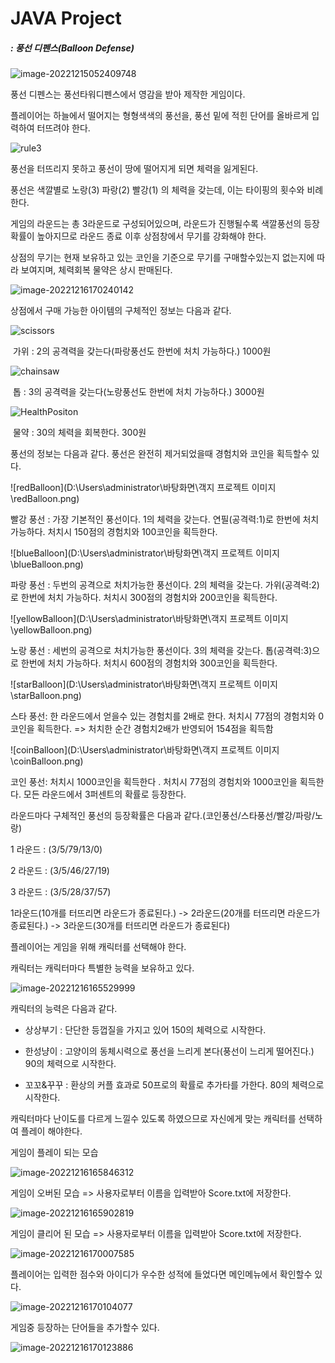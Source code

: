 # JAVA Project

##### : 풍선 디펜스(Balloon Defense)



![image-20221215052409748](C:\Users\alfm7\AppData\Roaming\Typora\typora-user-images\image-20221215052409748.png)



풍선 디펜스는 풍선타워디펜스에서 영감을 받아 제작한 게임이다.

플레이어는 하늘에서 떨어지는 형형색색의 풍선을, 풍선 밑에 적힌 단어를 올바르게 입력하여 터뜨려야 한다.



![rule3](D:\Users\administrator\바탕화면\BalloonDefense\rule3.png)





풍선을 터뜨리지 못하고 풍선이 땅에 떨어지게 되면 체력을 잃게된다.

풍선은 색깔별로 노랑(3) 파랑(2) 빨강(1) 의 체력을 갖는데, 이는 타이핑의 횟수와 비례한다.

게임의 라운드는 총 3라운드로 구성되어있으며, 라운드가 진행될수록 색깔풍선의 등장 확률이 높아지므로 라운드 종료 이후 상점창에서 무기를 강화해야 한다.

상점의 무기는 현재 보유하고 있는 코인을 기준으로 무기를 구매할수있는지 없는지에 따라 보여지며, 체력회복 물약은 상시 판매된다.

![image-20221216170240142](C:\Users\alfm7\AppData\Roaming\Typora\typora-user-images\image-20221216170240142.png)





상점에서 구매 가능한 아이템의 구체적인 정보는 다음과 같다.



![scissors](D:\Users\administrator\바탕화면\BalloonDefense\scissors.png)

​																	  가위 :  2의 공격력을 갖는다(파랑풍선도 한번에 처치 가능하다.) 1000원





![chainsaw](D:\Users\administrator\바탕화면\BalloonDefense\chainsaw.png)





​																	    톱 : 3의 공격력을 갖는다(노랑풍선도 한번에 처치 가능하다.) 3000원





![HealthPositon](D:\Users\administrator\바탕화면\BalloonDefense\HealthPositon.png)





​																		 물약 : 30의 체력을 회복한다. 300원



풍선의 정보는 다음과 같다. 풍선은 완전히 제거되었을때 경험치와 코인을 획득할수 있다.



![redBalloon](D:\Users\administrator\바탕화면\객지 프로젝트 이미지\redBalloon.png)

빨강 풍선 : 가장 기본적인 풍선이다. 1의 체력을 갖는다. 연필(공격력:1)로 한번에 처치 가능하다.  처치시 150점의 경험치와 100코인을 획득한다.



![blueBalloon](D:\Users\administrator\바탕화면\객지 프로젝트 이미지\blueBalloon.png)

파랑 풍선 : 두번의 공격으로 처치가능한 풍선이다. 2의 체력을 갖는다.  가위(공격력:2)로  한번에 처치 가능하다.   처치시 300점의 경험치와 200코인을 획득한다.



![yellowBalloon](D:\Users\administrator\바탕화면\객지 프로젝트 이미지\yellowBalloon.png)



노랑 풍선 : 세번의 공격으로 처치가능한 풍선이다. 3의 체력을 갖는다. 톱(공격력:3)으로 한번에 처치 가능하다.  처치시 600점의 경험치와 300코인을 획득한다.



![starBalloon](D:\Users\administrator\바탕화면\객지 프로젝트 이미지\starBalloon.png)



스타 풍선:  한 라운드에서 얻을수 있는 경험치를 2배로 한다.  처치시 77점의 경험치와 0코인을 획득한다.  => 처치한 순간 경험치2배가 반영되어 154점을 획득함



![coinBalloon](D:\Users\administrator\바탕화면\객지 프로젝트 이미지\coinBalloon.png)



코인 풍선:  처치시 1000코인을 획득한다 . 처치시 77점의 경험치와 1000코인을 획득한다. 모든 라운드에서 3퍼센트의 확률로 등장한다.





라운드마다 구체적인 풍선의 등장확률은 다음과 같다.(코인풍선/스타풍선/빨강/파랑/노랑)

1 라운드 :  (3/5/79/13/0)

2 라운드 :  (3/5/46/27/19)

3 라운드 :  (3/5/28/37/57)

1라운드(10개를 터뜨리면 라운드가 종료된다.) -> 2라운드(20개를 터뜨리면 라운드가 종료된다.) -> 3라운드(30개를 터뜨리면 라운드가 종료된다)



플레이어는 게임을 위해 캐릭터를 선택해야 한다.

캐릭터는 캐릭터마다 특별한 능력을 보유하고 있다. 

![image-20221216165529999](C:\Users\alfm7\AppData\Roaming\Typora\typora-user-images\image-20221216165529999.png)

캐릭터의 능력은 다음과 같다.

- 상상부기 : 단단한 등껍질을 가지고 있어 150의 체력으로 시작한다.

- 한성냥이 : 고양이의 동체시력으로 풍선을 느리게 본다(풍선이 느리게 떨어진다.) 90의 체력으로 시작한다.

- 꼬꼬&꾸꾸 : 환상의 커플 효과로 50프로의 확률로 추가타를 가한다. 80의 체력으로 시작한다.

  

캐릭터마다 난이도를 다르게 느낄수 있도록 하였으므로 자신에게 맞는 캐릭터를 선택하여 플레이 해야한다.



게임이 플레이 되는 모습

![image-20221216165846312](C:\Users\alfm7\AppData\Roaming\Typora\typora-user-images\image-20221216165846312.png)



게임이 오버된 모습 => 사용자로부터 이름을 입력받아 Score.txt에 저장한다.

![image-20221216165902819](C:\Users\alfm7\AppData\Roaming\Typora\typora-user-images\image-20221216165902819.png)



게임이 클리어 된 모습 => 사용자로부터 이름을 입력받아 Score.txt에 저장한다.

![image-20221216170007585](C:\Users\alfm7\AppData\Roaming\Typora\typora-user-images\image-20221216170007585.png)



플레이어는 입력한 점수와 아이디가 우수한 성적에 들었다면 메인메뉴에서 확인할수 있다.

![image-20221216170104077](C:\Users\alfm7\AppData\Roaming\Typora\typora-user-images\image-20221216170104077.png)



게임중 등장하는 단어들을 추가할수 있다.

![image-20221216170123886](C:\Users\alfm7\AppData\Roaming\Typora\typora-user-images\image-20221216170123886.png)











